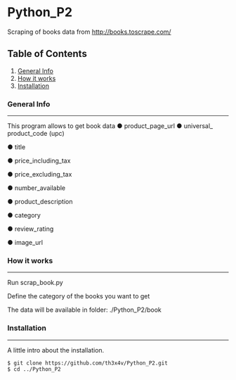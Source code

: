 # Python_P2
Scraping of books data from http://books.toscrape.com/
## Table of Contents
1. [General Info](#general-info)
2. [How it works](#How-it-works)
3. [Installation](#installation)
### General Info
***
This program allows to get book data
● product_page_url
● universal_ product_code (upc)

● title

● price_including_tax

● price_excluding_tax

● number_available

● product_description

● category

● review_rating

● image_url

### How it works
***
Run scrap_book.py

Define the category of the books you want to get

The data will be available in folder: ./Python_P2/book

### Installation
***
A little intro about the installation. 
```
$ git clone https://github.com/th3x4v/Python_P2.git
$ cd ../Python_P2
```
